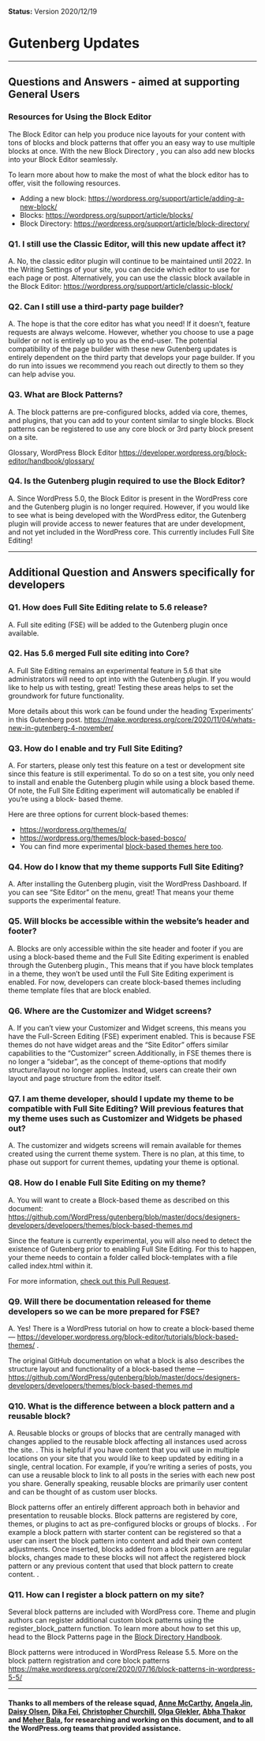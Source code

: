 **Status:** Version 2020/12/19 

# Gutenberg Updates

***

## Questions and Answers - aimed at supporting General Users

### Resources for Using the Block Editor

The Block Editor can help you produce nice layouts for your content with tons of blocks and block patterns that offer you an easy way to use multiple blocks at once. With the new Block Directory , you can also add new blocks into your Block Editor seamlessly. 

To learn more about how to make the most of what the block editor has to offer, visit the following resources.

- Adding a new block: https://wordpress.org/support/article/adding-a-new-block/ 
- Blocks: https://wordpress.org/support/article/blocks/ 
- Block Directory: https://wordpress.org/support/article/block-directory/ 


### Q1. I still use the Classic Editor, will this new update affect it?
A. No, the classic editor plugin will continue to be maintained until 2022. In the Writing Settings of your site, you can decide which editor to use for each page or post. Alternatively, you can use the classic block available in the Block Editor: https://wordpress.org/support/article/classic-block/ 


### Q2. Can I still use a  third-party page builder?
A. The hope is that the core editor has what you need! If it doesn’t, feature requests are always welcome. However, whether you choose to use a page builder or not is entirely up to you as the end-user. The potential compatibility of the page builder with these new Gutenberg updates is entirely dependent on the third party that develops your page builder. If you do run into issues we recommend you reach out directly to them so they can help advise you.


### Q3. What are Block Patterns?
A. The block patterns are pre-configured  blocks, added via core, themes, and plugins, that you can add to your content similar to single blocks. Block patterns  can be registered to use any core block or 3rd party block present on a site. 

Glossary, WordPress Block Editor  https://developer.wordpress.org/block-editor/handbook/glossary/


### Q4. Is the Gutenberg plugin required to use the Block Editor?
A. Since WordPress 5.0, the Block Editor is present in the WordPress core and the Gutenberg plugin is no longer required. However, if you would like to see what is being developed with the WordPress editor, the Gutenberg plugin will provide  access to newer features that are under development, and not yet included in the WordPress core. This currently includes Full Site Editing!

***

## Additional Question and Answers specifically for developers

### Q1. How does Full Site Editing relate to 5.6 release?
A. Full site editing (FSE) will be added to the Gutenberg plugin once available.


### Q2. Has 5.6 merged Full site editing into Core?
A. Full Site Editing remains an experimental feature in 5.6 that site administrators will need to opt into with the Gutenberg plugin. If you would like to help us with testing, great! Testing these areas helps to set the groundwork for future functionality.

More details about this work can be found under the heading ‘Experiments’ in this Gutenberg post. https://make.wordpress.org/core/2020/11/04/whats-new-in-gutenberg-4-november/ 


### Q3. How do I enable and try Full Site Editing?
A. For starters, please only test this feature on a test or development site since this feature is still experimental. To do so on a test site, you only need to install and enable the Gutenberg plugin while using a block based theme. Of note, the Full Site Editing experiment will automatically be enabled if you’re using a block- based theme. 

Here are three options for current block-based themes:
- https://wordpress.org/themes/q/  
- https://wordpress.org/themes/block-based-bosco/
- You can find more experimental [block-based themes here too](https://github.com/WordPress/theme-experiments). 


### Q4. How do I know that my theme supports Full Site Editing?

A. After installing the Gutenberg plugin, visit the WordPress Dashboard. If you can see “Site Editor” on the menu, great! That means your theme supports the experimental feature.



### Q5. Will blocks be accessible within the website’s header and footer?

A. Blocks are only accessible within the site header and footer if you are using a block-based theme and the Full Site Editing experiment is enabled through the Gutenberg plugin., This means that if you have block templates in a theme, they won’t be used until the Full Site Editing experiment is enabled. For now, developers can create block-based themes including theme template files that are block enabled.


### Q6. Where are the Customizer and Widget screens?

A. If you can’t view your Customizer and Widget screens, this means you have the  Full-Screen Editing (FSE) experiment enabled. This is because FSE themes do not have widget areas and the “Site Editor” offers similar capabilities to the “Customizer” screen.Additionally, in FSE themes there is no longer a “sidebar”, as the concept of theme-options that modify structure/layout no longer applies. Instead, users can create their own layout and page structure from the editor itself.



### Q7. I am theme developer, should I update my theme to be compatible with Full Site Editing? Will previous features that my theme uses such as Customizer and Widgets be phased out?

A. The customizer and widgets screens will remain available for themes created using the current theme system.  There is no plan, at this time, to phase out support for  current themes, updating your theme is optional.



### Q8. How do I enable Full Site Editing on my theme?

A. You will want to create a Block-based theme as described on this document: https://github.com/WordPress/gutenberg/blob/master/docs/designers-developers/developers/themes/block-based-themes.md 

Since the feature is currently experimental, you will also need to detect the existence of Gutenberg prior to enabling Full Site Editing. For this to happen, your theme needs to contain a folder called block-templates with a file called index.html within it. 

For more information, [check out this Pull Request](https://github.com/WordPress/gutenberg/pull/26500). 


### Q9. Will there be documentation released for theme developers so we can be more prepared for FSE?

A. Yes! There is a WordPress tutorial on how to create a block-based theme — https://developer.wordpress.org/block-editor/tutorials/block-based-themes/  .

The original GitHub documentation on what a block is also describes the structure layout and functionality of a block-based theme — https://github.com/WordPress/gutenberg/blob/master/docs/designers-developers/developers/themes/block-based-themes.md 



### Q10. What is the difference between a block pattern and a reusable block?

A. Reusable blocks or groups of blocks that are  centrally  managed with changes applied to the reusable block affecting all instances used across the site. . This is helpful if you have content that you will use in multiple locations on your site that you would like to keep updated by editing in a single, central location. For example, if you’re writing a series of posts, you can use a reusable block to link to all posts in the series with each new post you share. Generally speaking, reusable blocks are primarily user content and can be thought of as custom user blocks.

Block patterns offer an entirely different approach both in behavior and presentation to reusable blocks. Block patterns are registered by core, themes, or plugins to act as pre-configured blocks or groups of blocks. . For example   a block pattern with starter content can be registered so that a user can insert the block pattern into content and add their own content adjustments. Once inserted, blocks added from a block pattern are regular blocks, changes made to these blocks will not affect the registered block pattern or any previous content that used that block pattern to create content. .

### Q11. How can I register a block pattern on my site?

Several block patterns are included with WordPress core.  Theme and plugin authors can register additional custom block patterns using the register_block_pattern function. To learn more about how to set this up, head to the Block Patterns page in the [Block Directory Handbook](https://developer.wordpress.org/block-editor/developers/block-api/block-patterns/).


Block patterns were introduced in WordPress Release 5.5. More on the block pattern registration and core block patterns https://make.wordpress.org/core/2020/07/16/block-patterns-in-wordpress-5-5/ 


***


#### Thanks to all members of the release squad, [Anne McCarthy](https://profiles.wordpress.org/annezazu/), [Angela Jin](https://profiles.wordpress.org/angelasjin/), [Daisy Olsen](https://profiles.wordpress.org/daisyo/), [Dika Fei](https://profiles.wordpress.org/jellypixel/), [Christopher Churchill](https://profiles.wordpress.org/vimes1984/), [Olga Glekler](https://profiles.wordpress.org/oglekler/), [Abha Thakor](https://profiles.wordpress.org/webcommsat/) and [Meher Bala](https://profiles.wordpress.org/meher/), for researching and working on this document, and to all the WordPress.org teams that provided assistance. 




